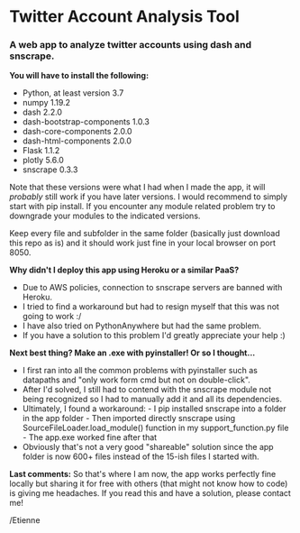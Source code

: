 # Twitter Account Analysis Tool
### A web app to analyze twitter accounts using dash and snscrape.

**You will have to install the following:**
- Python, at least version 3.7
- numpy 1.19.2
- dash 2.2.0
- dash-bootstrap-components 1.0.3
- dash-core-components 2.0.0
- dash-html-components 2.0.0
- Flask 1.1.2
- plotly 5.6.0
- snscrape 0.3.3

Note that these versions were what I had when I made the app, it will _probably_ still work if you have later versions.
I would recommend to simply start with pip install. If you encounter any module related problem try to downgrade your modules to the indicated versions.

Keep every file and subfolder in the same folder (basically just download this repo as is) and it should work just fine in your local browser on port 8050.

**Why didn't I deploy this app using Heroku or a similar PaaS?**
- Due to AWS policies, connection to snscrape servers are banned with Heroku.
- I tried to find a workaround but had to resign myself that this was not going to work :/
- I have also tried on PythonAnywhere but had the same problem.
- If you have a solution to this problem I'd greatly appreciate your help :)

**Next best thing? Make an .exe with pyinstaller! Or so I thought...**
- I first ran into all the common problems with pyinstaller such as datapaths and "only work form cmd but not on double-click".
- After I'd solved, I still had to contend with the snscrape module not being recognized so I had to manually add it and all its dependencies.
- Ultimately, I found a workaround:
      - I pip installed snscrape into a folder in the app folder
      - Then imported directly snscrape using SourceFileLoader.load_module() function in my support_function.py file
      - The app.exe worked fine after that
- Obviously that's not a very good "shareable" solution since the app folder is now 600+ files instead of the 15-ish files I started with.

**Last comments:**
So that's where I am now, the app works perfectly fine locally but sharing it for free with others (that might not know how to code) is giving me headaches.
If you read this and have a solution, please contact me!

/Etienne
